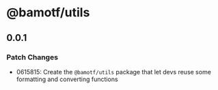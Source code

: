 # @bamotf/utils

## 0.0.1

### Patch Changes

- 0615815: Create the `@bamotf/utils` package that let devs reuse some
  formatting and converting functions
